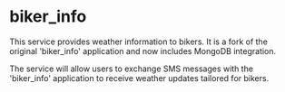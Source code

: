 # biker_info

This service provides weather information to bikers. It is a fork of the original 'biker_info' application and now includes MongoDB integration.

The service will allow users to exchange SMS messages with the 'biker_info' application to receive weather updates tailored for bikers.
